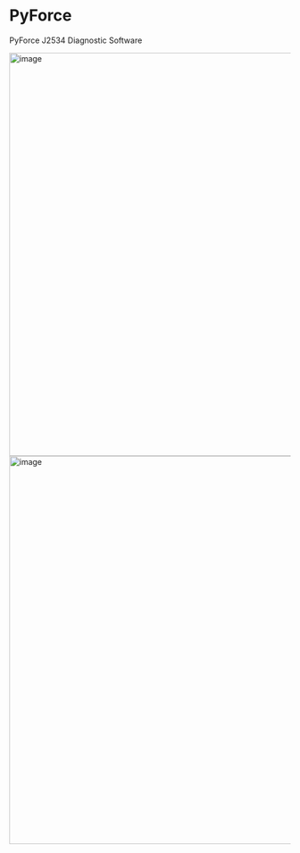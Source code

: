 # PyForce
PyForce J2534 Diagnostic Software

<img width="990" height="723" alt="image" src="https://github.com/user-attachments/assets/455aed1c-2871-4781-b8e5-876ea35e7c3e" />

<img width="1195" height="696" alt="image" src="https://github.com/user-attachments/assets/bf406542-1ad8-4290-947c-91bb6e718dea" />
